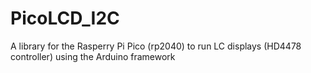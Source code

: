 # PicoLCD_I2C
A library for the Rasperry Pi Pico (rp2040) to run LC displays (HD4478 controller) using the Arduino framework
